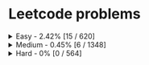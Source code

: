 # Leetcode problems
<details>
	<summary>Easy - 2.42% [15 / 620]</summary>

1. [1. Two Sum](https://leetcode.com/problems/two-sum) ([Go](two-sum/main.go))
2. [13. Roman to Integer](https://leetcode.com/problems/roman-to-integer) ([Go](roman-to-integer/main.go))
3. [14. Longest Common Prefix](https://leetcode.com/problems/longest-common-prefix) ([Go](longest-common-prefix/main.go))
4. [27. Remove Element](https://leetcode.com/problems/remove-element) ([Go](remove-element/main.go))
5. [35. Search Insert Position](https://leetcode.com/problems/search-insert-position) ([Go](search-insert-position/main.go))
6. [88. Merge Sorted Array](https://leetcode.com/problems/merge-sorted-array) ([Go](merge-sorted-array/main.go))
7. [125. Valid Palindrome](https://leetcode.com/problems/valid-palindrome) ([Go](valid-palindrome/main.go))
8. [141. Linked List Cycle](https://leetcode.com/problems/linked-list-cycle) ([Go](linked-list-cycle/main.go))
9. [278. First Bad Version](https://leetcode.com/problems/first-bad-version) ([Go](first-bad-version/main.go))
10. [283. Move Zeroes](https://leetcode.com/problems/move-zeroes) ([Go](move-zeroes/main.go))
11. [344. Reverse String](https://leetcode.com/problems/reverse-string) ([Go](reverse-string/main.go))
12. [557. Reverse Words in a String III](https://leetcode.com/problems/reverse-words-in-a-string-iii) ([Go](reverse-words-in-a-string-iii/main.go))
13. [792. Binary Search](https://leetcode.com/problems/binary-search) ([Go](binary-search/main.go))
14. [908. Middle of the Linked List](https://leetcode.com/problems/middle-of-the-linked-list) ([Go](middle-of-the-linked-list/main.go))
15. [1019. Squares of a Sorted Array](https://leetcode.com/problems/squares-of-a-sorted-array) ([Go](squares-of-a-sorted-array/main.go))
</details>
<details>
	<summary>Medium - 0.45% [6 / 1348]</summary>

1. [3. Longest Substring Without Repeating Characters](https://leetcode.com/problems/longest-substring-without-repeating-characters) ([Go](longest-substring-without-repeating-characters/main.go))
2. [19. Remove Nth Node From End of List](https://leetcode.com/problems/remove-nth-node-from-end-of-list) ([Go](remove-nth-node-from-end-of-list/main.go))
3. [142. Linked List Cycle II](https://leetcode.com/problems/linked-list-cycle-ii) ([Go](linked-list-cycle-ii/main.go))
4. [167. Two Sum II - Input Array Is Sorted](https://leetcode.com/problems/two-sum-ii-input-array-is-sorted) ([Go](two-sum-ii-input-array-is-sorted/main.go))
5. [189. Rotate Array](https://leetcode.com/problems/rotate-array) ([Go](rotate-array/main.go))
6. [1554. Minimum Time to Collect All Apples in a Tree](https://leetcode.com/problems/minimum-time-to-collect-all-apples-in-a-tree) ([Go](minimum-time-to-collect-all-apples-in-a-tree/main.go))
</details>
<details>
	<summary>Hard - 0% [0 / 564]</summary>

</details>